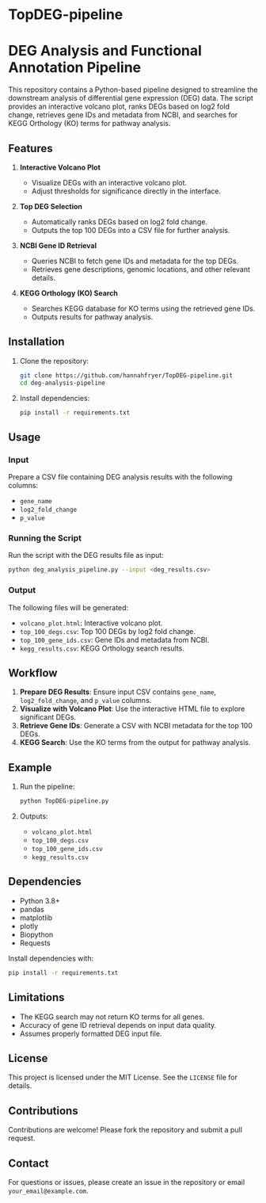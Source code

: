 # TopDEG-pipeline

# DEG Analysis and Functional Annotation Pipeline

This repository contains a Python-based pipeline designed to streamline the downstream analysis of differential gene expression (DEG) data. The script provides an interactive volcano plot, ranks DEGs based on log2 fold change, retrieves gene IDs and metadata from NCBI, and searches for KEGG Orthology (KO) terms for pathway analysis.

## Features

1. **Interactive Volcano Plot**
   - Visualize DEGs with an interactive volcano plot.
   - Adjust thresholds for significance directly in the interface.

2. **Top DEG Selection**
   - Automatically ranks DEGs based on log2 fold change.
   - Outputs the top 100 DEGs into a CSV file for further analysis.

3. **NCBI Gene ID Retrieval**
   - Queries NCBI to fetch gene IDs and metadata for the top DEGs.
   - Retrieves gene descriptions, genomic locations, and other relevant details.

4. **KEGG Orthology (KO) Search**
   - Searches KEGG database for KO terms using the retrieved gene IDs.
   - Outputs results for pathway analysis.

## Installation

1. Clone the repository:
   ```bash
   git clone https://github.com/hannahfryer/TopDEG-pipeline.git
   cd deg-analysis-pipeline
   ```

2. Install dependencies:
   ```bash
   pip install -r requirements.txt
   ```

## Usage

### Input
Prepare a CSV file containing DEG analysis results with the following columns:
- `gene_name`
- `log2_fold_change`
- `p_value`

### Running the Script
Run the script with the DEG results file as input:
```bash
python deg_analysis_pipeline.py --input <deg_results.csv>
```

### Output
The following files will be generated:
- `volcano_plot.html`: Interactive volcano plot.
- `top_100_degs.csv`: Top 100 DEGs by log2 fold change.
- `top_100_gene_ids.csv`: Gene IDs and metadata from NCBI.
- `kegg_results.csv`: KEGG Orthology search results.

## Workflow

1. **Prepare DEG Results**: Ensure input CSV contains `gene_name`, `log2_fold_change`, and `p_value` columns.
2. **Visualize with Volcano Plot**: Use the interactive HTML file to explore significant DEGs.
3. **Retrieve Gene IDs**: Generate a CSV with NCBI metadata for the top 100 DEGs.
4. **KEGG Search**: Use the KO terms from the output for pathway analysis.

## Example

1. Run the pipeline:
   ```bash
   python TopDEG-pipeline.py 
   ```

2. Outputs:
   - `volcano_plot.html`
   - `top_100_degs.csv`
   - `top_100_gene_ids.csv`
   - `kegg_results.csv`

## Dependencies
- Python 3.8+
- pandas
- matplotlib
- plotly
- Biopython
- Requests

Install dependencies with:
```bash
pip install -r requirements.txt
```

## Limitations
- The KEGG search may not return KO terms for all genes.
- Accuracy of gene ID retrieval depends on input data quality.
- Assumes properly formatted DEG input file.

## License
This project is licensed under the MIT License. See the `LICENSE` file for details.

## Contributions
Contributions are welcome! Please fork the repository and submit a pull request.

## Contact
For questions or issues, please create an issue in the repository or email `your_email@example.com`.

